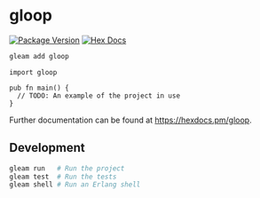 # gloop

[![Package Version](https://img.shields.io/hexpm/v/gloop)](https://hex.pm/packages/gloop)
[![Hex Docs](https://img.shields.io/badge/hex-docs-ffaff3)](https://hexdocs.pm/gloop/)

```sh
gleam add gloop
```
```gleam
import gloop

pub fn main() {
  // TODO: An example of the project in use
}
```

Further documentation can be found at <https://hexdocs.pm/gloop>.

## Development

```sh
gleam run   # Run the project
gleam test  # Run the tests
gleam shell # Run an Erlang shell
```
